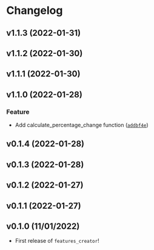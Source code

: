 # Changelog

<!--next-version-placeholder-->

## v1.1.3 (2022-01-31)


## v1.1.2 (2022-01-30)


## v1.1.1 (2022-01-30)


## v1.1.0 (2022-01-28)
### Feature
* Add calculate_percentage_change function ([`addbf4e`](https://github.com/UBC-MDS/features_creator/commit/addbf4e9c5d31f139e7a9343c513f4342cb7f1d9))

## v0.1.4 (2022-01-28)


## v0.1.3 (2022-01-28)


## v0.1.2 (2022-01-27)


## v0.1.1 (2022-01-27)


## v0.1.0 (11/01/2022)

- First release of `features_creator`!